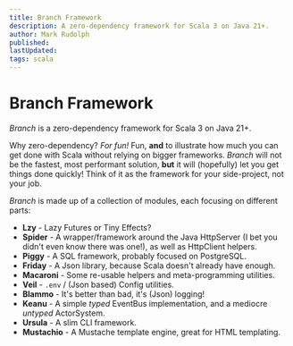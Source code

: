 ```yaml
---
title: Branch Framework
description: A zero-dependency framework for Scala 3 on Java 21+.
author: Mark Rudolph
published:
lastUpdated:
tags: scala
---
```


# Branch Framework

*Branch* is a zero-dependency framework for Scala 3 on Java 21+.

Why zero-dependency? *For fun!* Fun, **and** to illustrate how much you can get done with Scala without relying on
bigger frameworks. *Branch* will not be the fastest, most performant solution, **but** it will (hopefully) let you get
things done quickly! Think of it as the framework for your side-project, not your job.

*Branch* is made up of a collection of modules, each focusing on different parts:

- **Lzy** - Lazy Futures or Tiny Effects?
- **Spider** - A wrapper/framework around the Java HttpServer (I bet you didn't even know there was one!), as well as
  HttpClient helpers.
- **Piggy** - A SQL framework, probably focused on PostgreSQL.
- **Friday** - A Json library, because Scala doesn't already have enough.
- **Macaroni** - Some re-usable helpers and meta-programming utilities.
- **Veil** - `.env` / (Json based) Config utilities.
- **Blammo** - It's better than bad, it's (Json) logging!
- **Keanu** - A simple *typed* EventBus implementation, and a mediocre *untyped* ActorSystem.
- **Ursula** - A slim CLI framework.
- **Mustachio** - A Mustache template engine, great for HTML templating.
